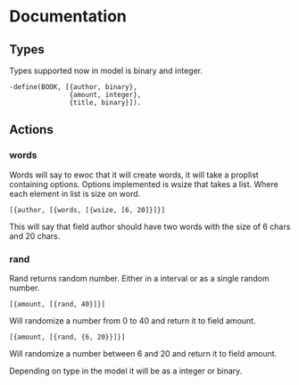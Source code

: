 # Documentation #

## Types ##

Types supported now in model is binary and integer.

    -define(BOOK, [{author, binary},
                   {amount, integer},
                   {title, binary}]).

## Actions ##

### words ###

Words will say to ewoc that it will create words, it will take a
proplist containing options. Options implemented is wsize that takes a
list. Where each element in list is size on word.

    [{author, [{words, [{wsize, [6, 20]}]}]

This will say that field author should have two words with the size of
6 chars and 20 chars.

### rand ###

Rand returns random number. Either in a interval or as a single random number.

    [{amount, [{rand, 40}]}]

Will randomize a number from 0 to 40 and return it to field amount.

    [{amount, [{rand, {6, 20}}]}]

Will randomize a number between 6 and 20 and return it to field amount.

Depending on type in the model it will be as a integer or binary.